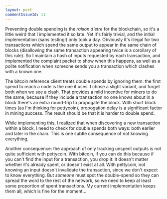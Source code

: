 ```yaml
---
layout: post
commentIssueId: 11
---
```


Preventing double spending is the _raison d'etre_ for the blockchain,
so it's a little weird that I implemented it so late.  Yet it's fairly
trivial, and the initial implementation (sans testing!) only took a
day.  Obviously it's illegal for two transactions which spend the same
output to appear in the same chain of blocks (disallowing the same
transaction appearing twice is a corollary of this rule).  So I
maintain a hash of inputs requested by each transaction, and
implemented the complaint packet to show when this happens, as well as
a polite notification when someone sends you a transaction which
clashes with a known one.

The bitcoin reference client treats double spends by ignoring them:
the first spend to reach a node is the one it uses.  I chose a slight
variant, and forget both when we see a clash.  That provides a mild
incentive for miners to do the same, because if they include a
transaction no one knows about in a block there's an extra round-trip
to propogate the block.  With short block times (as I'm thinking for
pettycoin), propogation delay is a significant factor in mining
success.  The result should be that it is harder to double spend.

While implementing this, I realized that when discovering a new
transaction within a block, I need to check for double spends both
ways: both earlier and later in the chain.  This is one subtle
consequence of not knowing everything.

Another consequence: the approach of only tracking unspent outputs is
not quite sufficient with pettycoin.  With bitcoin, if you can do this
because if you can't find the input for a transaction, you drop it: it
doesn't matter whether it's already spent, or doesn't exist at all.
With pettycoin, not knowing an input doesn't invalidate the
transaction, since we don't expect to know everything.  But *someone*
must spot the double-spend so they can spread the word to the rest of
the network, so we need to keep at least some proportion of spent
transactions.  My current implementation keeps them all, which is fine
for the moment...

